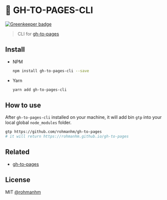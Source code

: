 # 💫 GH-TO-PAGES-CLI

[![Greenkeeper badge](https://badges.greenkeeper.io/rohmanhm/gh-to-pages-cli.svg)](https://greenkeeper.io/)

> CLI for [gh-to-pages](https://github.com/rohmanhm/gh-to-pages)

## Install
  * NPM
    ```bash
    npm install gh-to-pages-cli --save
    ```
  * Yarn
    ```bash
    yarn add gh-to-pages-cli
    ```

## How to use

After `gh-to-pages-cli` installed on your machine, it will add bin `gtp` into your local global `node_modules` folder.

```bash
gtp https://github.com/rohmanhm/gh-to-pages
# it will return https://rohmanhm.github.io/gh-to-pages
```

## Related
* [gh-to-pages](https://github.com/rohmanhm/gh-to-pages)

## License
MIT [@rohmanhm](https://github.com/rohmanhm)